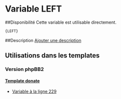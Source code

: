 # Variable LEFT

##Disponibilité
Cette variable est utilisable directement.

```html
{LEFT}
```

##Description
[Ajouter une description](https://fa-tvars.appspot.com/var/LEFT)

## Utilisations dans les templates

### Version phpBB2

#### [Template donate](subsilver/donate.md#readme)
* [Variable &agrave; la ligne 229](../subsilver/donate.tpl#L229)